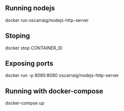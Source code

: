 ## Running nodejs 

docker run oscarraig/nodejs-http-server

## Stoping 

docker stop CONTAINER_ID

## Exposing ports

docker run -p 8080:8080 oscarraig/nodejs-http-server

## Running with docker-compose

docker-compse up


